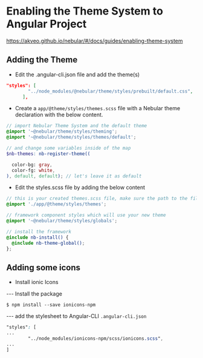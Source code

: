 

# Enabling the Theme System to Angular Project

https://akveo.github.io/nebular/#/docs/guides/enabling-theme-system

## Adding the Theme

* Edit the .angular-cli.json file and add the theme(s)

```json
"styles": [
        "../node_modules/@nebular/theme/styles/prebuilt/default.css",
      ],
```

* Create a `app/@theme/styles/themes.scss` file with a Nebular theme declaration with the below content.

```scss
// import Nebular Theme System and the default theme
@import '~@nebular/theme/styles/theming';
@import '~@nebular/theme/styles/themes/default';

// and change some variables inside of the map
$nb-themes: nb-register-theme((

  color-bg: gray,
  color-fg: white,
), default, default); // let's leave it as default
```

* Edit the styles.scss file by adding the below content

```scss
// this is your created themes.scss file, make sure the path to the file is correct
@import './app/@theme/styles/themes';

// framework component styles which will use your new theme
@import '~@nebular/theme/styles/globals';

// install the framework
@include nb-install() {
  @include nb-theme-global();
};
```

## Adding some icons

* Install ionic Icons

--- Install the package

```
$ npm install --save ionicons-npm
```

--- add the stylesheet to Angular-CLI `.angular-cli.json`

```scss
"styles": [
...
        "../node_modules/ionicons-npm/scss/ionicons.scss",
...
]
```
